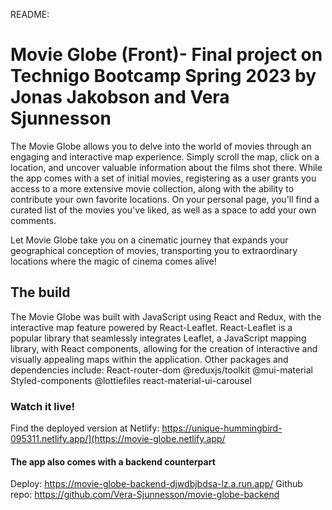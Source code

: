 README:

# Movie Globe (Front)- Final project on Technigo Bootcamp Spring 2023 by Jonas Jakobson and Vera Sjunnesson
The Movie Globe allows you to delve into the world of movies through an engaging and interactive map experience. Simply scroll the map, click on a location, and uncover valuable information about the films shot there. While the app comes with a set of initial movies, registering as a user grants you access to a more extensive movie collection, along with the ability to contribute your own favorite locations. On your personal page, you'll find a curated list of the movies you've liked, as well as a space to add your own comments.

Let Movie Globe take you on a cinematic journey that expands your geographical conception of movies, transporting you to extraordinary locations where the magic of cinema comes alive!

## The build
The Movie Globe was built with JavaScript using React and Redux, with the interactive map feature powered by React-Leaflet. React-Leaflet is a popular library that seamlessly integrates Leaflet, a JavaScript mapping library, with React components, allowing for the creation of interactive and visually appealing maps within the application. Other packages and dependencies include:
React-router-dom
@reduxjs/toolkit
@mui-material
Styled-components
@lottiefiles
react-material-ui-carousel

### Watch it live!
Find the deployed version at Netlify:
https://unique-hummingbird-095311.netlify.app/](https://movie-globe.netlify.app/

#### The app also comes with a backend counterpart
Deploy: https://movie-globe-backend-djwdbjbdsa-lz.a.run.app/
Github repo: https://github.com/Vera-Sjunnesson/movie-globe-backend
